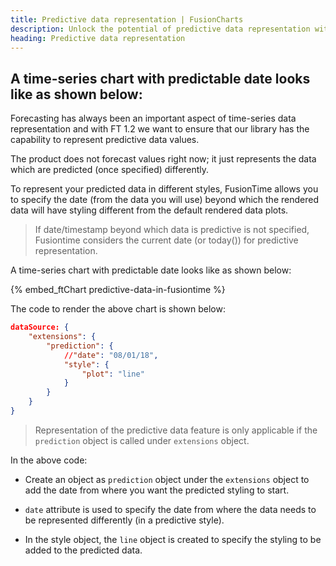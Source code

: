```yaml
---
title: Predictive data representation | FusionCharts
description: Unlock the potential of predictive data representation with FusionTime. Check out the article to customize your data plots and visualize forecasts with ease.
heading: Predictive data representation
---
```


## A time-series chart with predictable date looks like as shown below:

Forecasting has always been an important aspect of time-series data representation and with FT 1.2 we want to ensure that our library has the capability to represent predictive data values.

The product does not forecast values right now; it just represents the data which are predicted (once specified) differently. 

To represent your predicted data in different styles, FusionTime allows you to specify the date (from the data you will use) beyond which the rendered data will have styling different from the default rendered data plots.

> If date/timestamp beyond which data is predictive is not specified, Fusiontime considers the current date (or today()) for predictive representation.

A time-series chart with predictable date looks like as shown below:

{% embed_ftChart predictive-data-in-fusiontime %}

The code to render the above chart is shown below:

```json
dataSource: {
    "extensions": {
        "prediction": {
            //"date": "08/01/18",
            "style": {
                "plot": "line"
            }
        }
    }
}
```

> Representation of the predictive data feature is only applicable if the `prediction` object is called under `extensions` object.

In the above code:

- Create an object as `prediction` object under the `extensions` object to add the date from where you want the predicted styling to start.

- `date` attribute is used to specify the date from where the data needs to be represented differently (in a predictive style).

- In the style object, the `line` object is created to specify the styling to be added to the predicted data.
